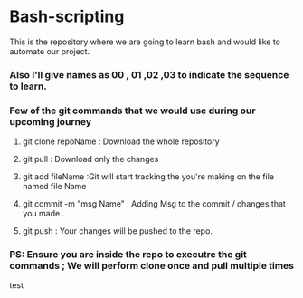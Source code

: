 # Bash-scripting

 This is the repository where we are going to learn bash and would like to automate our project.

### Also I'll give names as 00 , 01 ,02 ,03 to indicate the sequence to learn.


### Few of the git commands that we would use during our upcoming journey

1) git clone repoName : Download the whole repository

2) git pull           : Download only the changes

3) git add fileName   :Git will start tracking the you're making on the file named                   file Name

4) git commit -m "msg Name" : Adding Msg to the commit / changes that you made .

5) git push : Your changes will be pushed to the repo.

### PS: Ensure you are inside the repo to executre the git commands ; We will perform clone once and pull multiple times

test
